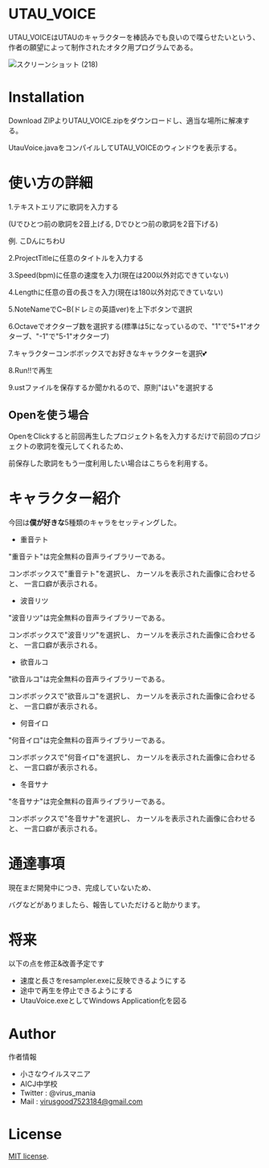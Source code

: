 # UTAU_VOICE

UTAU_VOICEはUTAUのキャラクターを棒読みでも良いので喋らせたいという、
作者の願望によって制作されたオタク用プログラムである。

![スクリーンショット (218)](https://user-images.githubusercontent.com/80163026/155362394-0447f167-cd8c-4ebf-a040-fd3e6603d7b2.png)

# Installation
Download ZIPよりUTAU_VOICE.zipをダウンロードし、適当な場所に解凍する。

UtauVoice.javaをコンパイルしてUTAU_VOICEのウィンドウを表示する。

# 使い方の詳細

1.テキストエリアに歌詞を入力する

(Uでひとつ前の歌詞を2音上げる, Dでひとつ前の歌詞を2音下げる)

例. こDんにちわU

2.ProjectTitleに任意のタイトルを入力する

3.Speed(bpm)に任意の速度を入力(現在は200以外対応できていない)

4.Lengthに任意の音の長さを入力(現在は180以外対応できていない)

5.NoteNameでC~B(ドレミの英語ver)を上下ボタンで選択

6.Octaveでオクターブ数を選択する(標準は5になっているので、"1"で"5+1"オクターブ、"-1"で"5-1"オクターブ)

7.キャラクターコンボボックスでお好きなキャラクターを選択💕

8.Run!!で再生

9.ustファイルを保存するか聞かれるので、原則"はい"を選択する

## Openを使う場合

OpenをClickすると前回再生したプロジェクト名を入力するだけで前回のプロジェクトの歌詞を復元してくれるため、

前保存した歌詞をもう一度利用したい場合はこちらを利用する。

# キャラクター紹介

今回は**僕が好きな**5種類のキャラをセッティングした。

- 重音テト

"重音テト"は完全無料の音声ライブラリーである。

コンボボックスで"重音テト"を選択し、
カーソルを表示された画像に合わせると、
一言口癖が表示される。

- 波音リツ

"波音リツ"は完全無料の音声ライブラリーである。

コンボボックスで"波音リツ"を選択し、
カーソルを表示された画像に合わせると、
一言口癖が表示される。

- 欲音ルコ

"欲音ルコ"は完全無料の音声ライブラリーである。

コンボボックスで"欲音ルコ"を選択し、
カーソルを表示された画像に合わせると、
一言口癖が表示される。

- 何音イロ

"何音イロ"は完全無料の音声ライブラリーである。

コンボボックスで"何音イロ"を選択し、
カーソルを表示された画像に合わせると、
一言口癖が表示される。

- 冬音サナ

"冬音サナ"は完全無料の音声ライブラリーである。

コンボボックスで"冬音サナ"を選択し、
カーソルを表示された画像に合わせると、
一言口癖が表示される。

# 通達事項
現在まだ開発中につき、完成していないため、

バグなどがありましたら、報告していただけると助かります。

# 将来
以下の点を修正&改善予定です
- 速度と長さをresampler.exeに反映できるようにする
- 途中で再生を停止できるようにする
- UtauVoice.exeとしてWindows Application化を図る

# Author

作者情報

* 小さなウイルスマニア
* AICJ中学校
* Twitter : @virus_mania
* Mail : virusgood7523184@gmail.com

# License
[MIT license](https://en.wikipedia.org/wiki/MIT_License).
